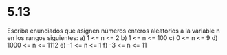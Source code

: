 # 5.13

Escriba enunciados que asignen números enteros aleatorios a la variable n en los rangos siguientes:
	a) 1 <= n <= 2
	b) 1 <= n <= 100
	c) 0 <= n <= 9
	d) 1000 <= n <= 1112
	e) -1 <= n <= 1
	f) -3 <= n <= 11
